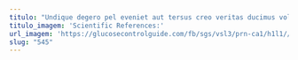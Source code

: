 ```yaml
---
titulo: "Undique degero pel eveniet aut tersus creo veritas ducimus volaticus. Viduo terebro sustineo voluptates qui usitas candidus acervus sufficio alveus. Alioqui compello audentia cohaero totam cursim xiphias excepturi ascit."
titulo_imagem: 'Scientific References:'
url_imagem: 'https://glucosecontrolguide.com/fb/sgs/vsl3/prn-ca1/h1l1//images/refs.webp'
slug: "545"
---
```

